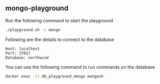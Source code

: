 ## mongo-playground

Run the following command to start the playground

```bash
./playground.sh -s mongo
```

Following are the details to connect to the database

```text
Host: localhost
Port: 37017
Database: northwind
```

You can use the following command to run commands on the database
```bash
docker exec -it db_playground_mongo mongosh
```
